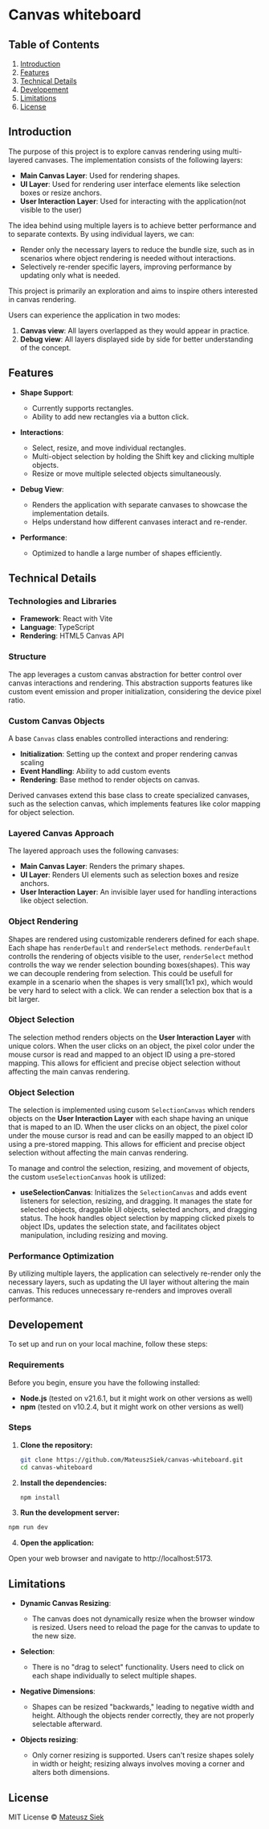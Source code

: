 # Canvas whiteboard

## Table of Contents

1. [Introduction](#introduction)
2. [Features](#features)
3. [Technical Details](#technical-details)
4. [Developement](#developement)
5. [Limitations](#limitations)
6. [License](#license)

## Introduction

The purpose of this project is to explore canvas rendering using multi-layered canvases. The implementation consists of the following layers:

- **Main Canvas Layer**: Used for rendering shapes.
- **UI Layer**: Used for rendering user interface elements like selection boxes or resize anchors.
- **User Interaction Layer**: Used for interacting with the application(not visible to the user)

The idea behind using multiple layers is to achieve better performance and to separate contexts.
By using individual layers, we can:

- Render only the necessary layers to reduce the bundle size, such as in scenarios where object rendering is needed without interactions.
- Selectively re-render specific layers, improving performance by updating only what is needed.

This project is primarily an exploration and aims to inspire others interested in canvas rendering.

Users can experience the application in two modes:

1. **Canvas view**: All layers overlapped as they would appear in practice.
2. **Debug view**: All layers displayed side by side for better understanding of the concept.

<!-- add video -->

## Features

- **Shape Support**:

  - Currently supports rectangles.
  - Ability to add new rectangles via a button click.

- **Interactions**:

  - Select, resize, and move individual rectangles.
  - Multi-object selection by holding the Shift key and clicking multiple objects.
  - Resize or move multiple selected objects simultaneously.

- **Debug View**:

  - Renders the application with separate canvases to showcase the implementation details.
  - Helps understand how different canvases interact and re-render.

- **Performance**:
  - Optimized to handle a large number of shapes efficiently.

## Technical Details

### Technologies and Libraries

- **Framework**: React with Vite
- **Language**: TypeScript
- **Rendering**: HTML5 Canvas API

### Structure

The app leverages a custom canvas abstraction for better control over canvas interactions and rendering. This abstraction supports features like custom event emission and proper initialization, considering the device pixel ratio.

### Custom Canvas Objects

A base `Canvas` class enables controlled interactions and rendering:

- **Initialization**: Setting up the context and proper rendering canvas scaling
- **Event Handling**: Ability to add custom events
- **Rendering**: Base method to render objects on canvas.

Derived canvases extend this base class to create specialized canvases, such as the selection canvas, which implements features like color mapping for object selection.

### Layered Canvas Approach

The layered approach uses the following canvases:

- **Main Canvas Layer**: Renders the primary shapes.
- **UI Layer**: Renders UI elements such as selection boxes and resize anchors.
- **User Interaction Layer**: An invisible layer used for handling interactions like object selection.

### Object Rendering

Shapes are rendered using customizable renderers defined for each shape. Each shape has `renderDefault` and `renderSelect` methods.
`renderDefault` controlls the rendering of objects visible to the user, `renderSelect` method controlls the way we render selection bounding boxes(shapes). This way we can decouple rendering from selection.
This could be usefull for example in a scenario when the shapes is very small(1x1 px), which would be very hard to select with a click. We can render a selection box that is a bit larger.

### Object Selection

The selection method renders objects on the **User Interaction Layer** with unique colors. When the user clicks on an object, the pixel color under the mouse cursor is read and mapped to an object ID using a pre-stored mapping. This allows for efficient and precise object selection without affecting the main canvas rendering.

### Object Selection

The selection is implemented using cusom `SelectionCanvas` which renders objects on the **User Interaction Layer** with each shape having an unique that is maped to an ID. When the user clicks on an object, the pixel color under the mouse cursor is read and can be easilly mapped to an object ID using a pre-stored mapping. This allows for efficient and precise object selection without affecting the main canvas rendering.

To manage and control the selection, resizing, and movement of objects, the custom `useSelectionCanvas` hook is utilized:

- **useSelectionCanvas**: Initializes the `SelectionCanvas` and adds event listeners for selection, resizing, and dragging. It manages the state for selected objects, draggable UI objects, selected anchors, and dragging status. The hook handles object selection by mapping clicked pixels to object IDs, updates the selection state, and facilitates object manipulation, including resizing and moving.

### Performance Optimization

By utilizing multiple layers, the application can selectively re-render only the necessary layers, such as updating the UI layer without altering the main canvas. This reduces unnecessary re-renders and improves overall performance.

## Developement

To set up and run on your local machine, follow these steps:

### Requirements

Before you begin, ensure you have the following installed:

- **Node.js** (tested on v21.6.1, but it might work on other versions as well)
- **npm** (tested on v10.2.4, but it might work on other versions as well)

### Steps

1. **Clone the repository:**

   ```sh
   git clone https://github.com/MateuszSiek/canvas-whiteboard.git
   cd canvas-whiteboard
   ```

2. **Install the dependencies:**

   ```sh
   npm install
   ```

3. **Run the development server:**

```sh
npm run dev
```

4. **Open the application:**

Open your web browser and navigate to http://localhost:5173.

## Limitations

- **Dynamic Canvas Resizing**:

  - The canvas does not dynamically resize when the browser window is resized. Users need to reload the page for the canvas to update to the new size.

- **Selection**:

  - There is no "drag to select" functionality. Users need to click on each shape individually to select multiple shapes.

- **Negative Dimensions**:

  - Shapes can be resized "backwards," leading to negative width and height. Although the objects render correctly, they are not properly selectable afterward.

- **Objects resizing**:
  - Only corner resizing is supported. Users can't resize shapes solely in width or height; resizing always involves moving a corner and alters both dimensions.

## License

MIT License © [Mateusz Siek](http://msiek.com)
